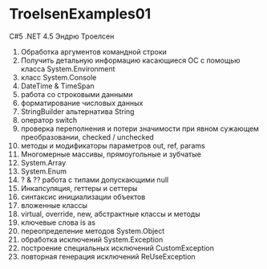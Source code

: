 # TroelsenExamples01
C#5 .NET 4.5 Эндрю Троелсен

1) Обработка аргументов командной строки
2) Получить детальную информацию касающиеся ОС с помощью класса System.Environment
3) класс System.Console
4) DateTime & TimeSpan
5) работа со строковыми данными
6) форматирование числовых данных
7) StringBuilder альтернатива String
8) оператор switch
9) проверка переполнения и потери значимости при явном сужающем преобразовании, checked / unchecked
10) методы и модификаторы параметров out, ref, params
11) Многомерные массивы, прямоугольные и зубчатые
12) System.Array
13) System.Enum
14) ? & ?? работа с типами допускающими null
15) Инкапсуляция, геттеры и сеттеры
16) синтаксис инициализации объектов
17) вложенные класcы
18) virtual, override, new, абстрактные классы и методы
19) ключевые слова is as
20) переопределение методов System.Object
21) обработка исключений System.Exception
22) построение специальных исключений CustomException
23) повторная генерация исключений ReUseException
